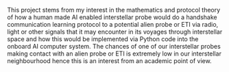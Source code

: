 This project stems from my interest in the mathematics and protocol theory of how a human made AI enabled interstellar probe would do a handshake communication learning protocol to a potential alien probe or ETI via radio, 
light or other signals that it may encounter in its voyages through interstellar space and how this would be implemented via Python code into the onboard AI computer system. The chances of one of our 
interstellar probes making contact with an alien probe or ETI is extremely low in our interstellar neighbourhood hence this is an interest from an academic point of view. 
